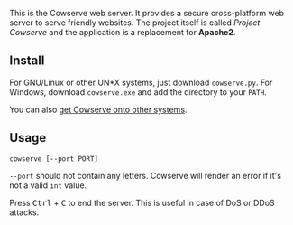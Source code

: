 This is the Cowserve web server. It provides a secure cross-platform web server to serve friendly websites. The project itself is
called *Project Cowserve* and the application is a replacement for **Apache2**.

## Install

For GNU/Linux or other UN\*X systems, just download `cowserve.py`. For Windows, download `cowserve.exe` and add the directory to your
`PATH`.

You can also [get Cowserve onto other systems](https://github.com/Tyler887/cowserve/wiki/Install).

## Usage

`cowserve [--port PORT]`

`--port` should not contain any letters. Cowserve will render an error if it's not a valid `int` value.

Press <kbd>Ctrl</kbd> + <kbd>C</kbd> to end the server. This is useful in case of DoS or DDoS
attacks.

